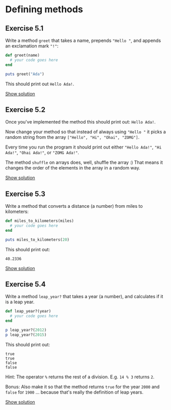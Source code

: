 # Defining methods

## Exercise 5.1

Write a method `greet` that takes a name, prepends `"Hello "`, and appends an
exclamation mark `"!"`:

```ruby
def greet(name)
  # your code goes here
end

puts greet("Ada")
```

This should print out `Hello Ada!`.

<a href="/solutions/methods-1.html" class="solution">Show solution</a>


## Exercise 5.2

Once you've implemented the method this should print out: `Hello Ada!`.

Now change your method so that instead of always using `"Hello "` it picks a
random string from the array `["Hello", "Hi", "Ohai", "ZOMG"]`.

Every time you run the program it should print out either `"Hello Ada!"`, `"Hi
Ada!"`, `"Ohai Ada!"`, or `"ZOMG Ada!"`.

<p class="hint">
The method <code>shuffle</code> on arrays does, well, shuffle the array :) That
means it changes the order of the elements in the array in a random way.
</p>

<a href="/solutions/methods-2.html" class="solution">Show solution</a>


## Exercise 5.3

Write a method that converts a distance (a number) from miles to kilometers:

```ruby
def miles_to_kilometers(miles)
  # your code goes here
end

puts miles_to_kilometers(20)
```

This should print out:

```
40.2336
```

<a href="/solutions/methods-3.html" class="solution">Show solution</a>


## Exercise 5.4

Write a method `leap_year?` that takes a year (a number), and calculates if it is a leap year.

```ruby
def leap_year?(year)
  # your code goes here
end

p leap_year?(2012)
p leap_year?(2015)
```

This should print out:

```
true
true
false
false
```

Hint: The operator `%` returns the rest of a division. E.g. `14 % 3` returns `2`.

Bonus: Also make it so that the method returns `true` for the year `2000` and
`false` for `1900` ... because that's really the definition of leap years.

<a href="/solutions/methods-4.html" class="solution">Show solution</a>


